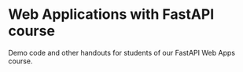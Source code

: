 # Web Applications with FastAPI course

Demo code and other handouts for students of our FastAPI Web Apps course.
